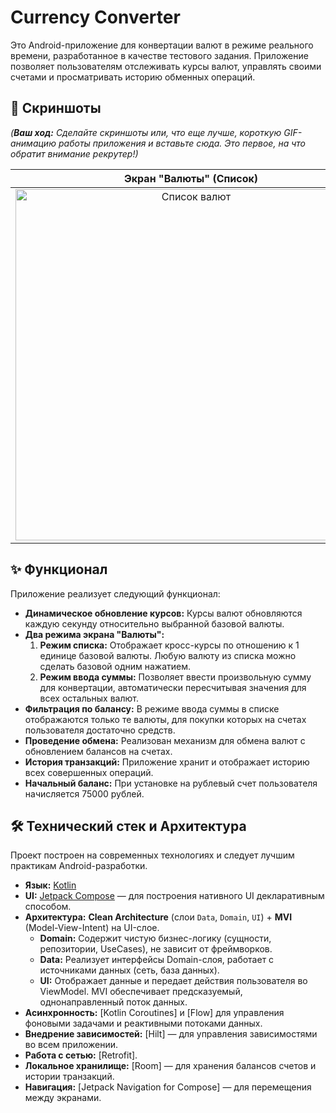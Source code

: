 # Currency Converter

Это Android-приложение для конвертации валют в режиме реального времени, разработанное в качестве тестового задания. Приложение позволяет пользователям отслеживать курсы валют, управлять своими счетами и просматривать историю обменных операций.

## 📸 Скриншоты

*(**Ваш ход:** Сделайте скриншоты или, что еще лучше, короткую GIF-анимацию работы приложения и вставьте сюда. Это первое, на что обратит внимание рекрутер!)*

| Экран "Валюты" (Список) | Экран "Валюты" (Ввод суммы) | Экран "Обмен" |
| :---: | :---: | :---: |
| <img width="562" alt="Список валют" src="https://github.com/user-attachments/assets/43d726e9-9ad9-4619-b45b-d05855fca4a1" /> | <img width="562" alt="Ввод суммы" src="https://github.com/user-attachments/assets/35a644db-0e32-4f7f-a67a-352c6549e724" /> | <img width="562" alt="Экран обмена" src="https://github.com/user-attachments/assets/1f6897d2-4e98-4556-a414-640824c9828a" /> |

## ✨ Функционал

Приложение реализует следующий функционал:

*   **Динамическое обновление курсов:** Курсы валют обновляются каждую секунду относительно выбранной базовой валюты.
*   **Два режима экрана "Валюты":**
    1.  **Режим списка:** Отображает кросс-курсы по отношению к 1 единице базовой валюты. Любую валюту из списка можно сделать базовой одним нажатием.
    2.  **Режим ввода суммы:** Позволяет ввести произвольную сумму для конвертации, автоматически пересчитывая значения для всех остальных валют.
*   **Фильтрация по балансу:** В режиме ввода суммы в списке отображаются только те валюты, для покупки которых на счетах пользователя достаточно средств.
*   **Проведение обмена:** Реализован механизм для обмена валют с обновлением балансов на счетах.
*   **История транзакций:** Приложение хранит и отображает историю всех совершенных операций.
*   **Начальный баланс:** При установке на рублевый счет пользователя начисляется 75000 рублей.

## 🛠 Технический стек и Архитектура

Проект построен на современных технологиях и следует лучшим практикам Android-разработки.

*   **Язык:** [Kotlin](https://kotlinlang.org/)
*   **UI:** [Jetpack Compose](https://developer.android.com/jetpack/compose) — для построения нативного UI декларативным способом.
*   **Архитектура:** **Clean Architecture** (слои `Data`, `Domain`, `UI`) + **MVI** (Model-View-Intent) на UI-слое.
    *   **Domain:** Содержит чистую бизнес-логику (сущности, репозитории, UseCases), не зависит от фреймворков.
    *   **Data:** Реализует интерфейсы Domain-слоя, работает с источниками данных (сеть, база данных).
    *   **UI:** Отображает данные и передает действия пользователя во ViewModel. MVI обеспечивает предсказуемый, однонаправленный поток данных.
*   **Асинхронность:** [Kotlin Coroutines] и [Flow] для управления фоновыми задачами и реактивными потоками данных.
*   **Внедрение зависимостей:** [Hilt] — для управления зависимостями во всем приложении.
*   **Работа с сетью:** [Retrofit].
*   **Локальное хранилище:** [Room] — для хранения балансов счетов и истории транзакций.
*   **Навигация:** [Jetpack Navigation for Compose] — для перемещения между экранами.
